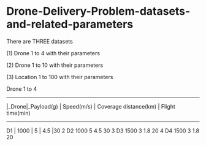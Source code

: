 # Drone-Delivery-Problem-datasets-and-related-parameters
There are THREE datasets

(1) Drone 1 to 4 with their parameters

(2) Drone 1 to 10 with their parameters

(3) Location 1 to 100 with their parameters


Drone 1 to 4
____________________________________________________________________________
|_Drone|_Payload(g)  | Speed(m/s)  | Coverage distance(km) | Flight time(min)
____________________________________________________________________________


D1    |	1000        |	5           |	4.5                   |30
2	D2	1000	5	4.5	30
3	D3	1500	3	1.8	20
4	D4	1500	3	1.8	20
